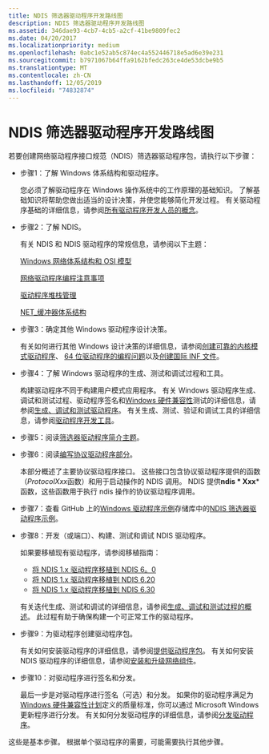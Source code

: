 ```yaml
---
title: NDIS 筛选器驱动程序开发路线图
description: NDIS 筛选器驱动程序开发路线图
ms.assetid: 346dae93-4cb7-4cb5-a2cf-41be9809fec2
ms.date: 04/20/2017
ms.localizationpriority: medium
ms.openlocfilehash: 0abc1e52ab5c874ec4a552446718e5ad6e39e231
ms.sourcegitcommit: b7971067b64ffa9162bfedc263ce4de53dcbe9b5
ms.translationtype: MT
ms.contentlocale: zh-CN
ms.lasthandoff: 12/05/2019
ms.locfileid: "74832874"
---
```

# <a name="roadmap-for-developing-ndis-filter-drivers"></a>NDIS 筛选器驱动程序开发路线图


若要创建网络驱动程序接口规范（NDIS）筛选器驱动程序包，请执行以下步骤：

- 步骤1：了解 Windows 体系结构和驱动程序。

  您必须了解驱动程序在 Windows 操作系统中的工作原理的基础知识。 了解基础知识将帮助您做出适当的设计决策，并使您能够简化开发过程。 有关驱动程序基础的详细信息，请参阅[所有驱动程序开发人员的概念](https://docs.microsoft.com/windows-hardware/drivers/gettingstarted/concepts-and-knowledge-for-all-driver-developers)。

- 步骤2：了解 NDIS。

  有关 NDIS 和 NDIS 驱动程序的常规信息，请参阅以下主题：

  [Windows 网络体系结构和 OSI 模型](windows-network-architecture-and-the-osi-model.md)

  [网络驱动程序编程注意事项](network-driver-programming-considerations.md)

  [驱动程序堆栈管理](driver-stack-management.md)

  [NET\_缓冲器体系结构](net-buffer-architecture.md)

- 步骤3：确定其他 Windows 驱动程序设计决策。

  有关如何进行其他 Windows 设计决策的详细信息，请参阅[创建可靠的内核模式驱动程序](https://docs.microsoft.com/windows-hardware/drivers/kernel/creating-reliable-kernel-mode-drivers)、 [64 位驱动程序的编程问题](https://docs.microsoft.com/windows-hardware/drivers/kernel/programming-issues-for-64-bit-drivers)以及[创建国际 INF 文件](https://docs.microsoft.com/windows-hardware/drivers/install/creating-international-inf-files)。

- 步骤4：了解 Windows 驱动程序的生成、测试和调试过程和工具。

  构建驱动程序不同于构建用户模式应用程序。 有关 Windows 驱动程序生成、调试和测试过程、驱动程序签名和[Windows 硬件兼容性](https://docs.microsoft.com/windows-hardware/design/compatibility/)测试的详细信息，请参阅[生成、调试和测试驱动程序](https://docs.microsoft.com/windows-hardware/drivers)。 有关生成、测试、验证和调试工具的详细信息，请参阅[驱动程序开发工具](https://docs.microsoft.com/windows-hardware/drivers/devtest/index)。

- 步骤5：阅读[筛选器驱动程序简介主题](introduction-to-ndis-filter-drivers.md)。

- 步骤6：阅读[编写协议驱动程序部分](writing-ndis-miniport-drivers.md)。

  本部分概述了主要协议驱动程序接口。 这些接口包含协议驱动程序提供的函数（*ProtocolXxx*函数）和用于启动操作的 NDIS 调用。 NDIS 提供**ndis * Xxx*** 函数，这些函数用于执行 ndis 操作的协议驱动程序调用。

- 步骤7：查看 GitHub 上的[Windows 驱动程序示例](https://go.microsoft.com/fwlink/p/?LinkId=616507)存储库中的[NDIS 筛选器驱动程序示例](https://go.microsoft.com/fwlink/p/?LinkId=617915)。

- 步骤8：开发（或端口）、构建、测试和调试 NDIS 驱动程序。

  如果要移植现有驱动程序，请参阅移植指南：

  -   [将 NDIS 1.x 驱动程序移植到 NDIS 6。0](https://docs.microsoft.com/previous-versions/windows/hardware/network/porting-ndis-5-x-drivers-to-ndis-6-0)
  -   [将 NDIS 1.x 驱动程序移植到 NDIS 6.20](porting-ndis-6-x-drivers-to-ndis-6-20.md)
  -   [将 NDIS 1.x 驱动程序移植到 NDIS 6.30](porting-ndis-6-x-drivers-to-ndis-6-30.md)

  有关迭代生成、测试和调试的详细信息，请参阅[生成、调试和测试过程的概述](https://docs.microsoft.com/windows-hardware/drivers)。 此过程有助于确保构建一个可正常工作的驱动程序。

- 步骤9：为驱动程序创建驱动程序包。

  有关如何安装驱动程序的详细信息，请参阅[提供驱动程序包](https://docs.microsoft.com/windows-hardware/drivers)。 有关如何安装 NDIS 驱动程序的详细信息，请参阅[安装和升级网络组件](installing-and-upgrading-network-components.md)。

- 步骤10：对驱动程序进行签名和分发。

  最后一步是对驱动程序进行签名（可选）和分发。 如果你的驱动程序满足为[Windows 硬件兼容性计划](https://docs.microsoft.com/windows-hardware/design/compatibility/)定义的质量标准，你可以通过 Microsoft Windows 更新程序进行分发。 有关如何分发驱动程序的详细信息，请参阅[分发驱动程序](https://docs.microsoft.com/windows-hardware/drivers)。

这些是基本步骤。 根据单个驱动程序的需要，可能需要执行其他步骤。

 

 





